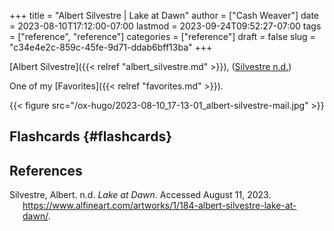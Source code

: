 +++
title = "Albert Silvestre | Lake at Dawn"
author = ["Cash Weaver"]
date = 2023-08-10T17:12:00-07:00
lastmod = 2023-09-24T09:52:27-07:00
tags = ["reference", "reference"]
categories = ["reference"]
draft = false
slug = "c34e4e2c-859c-45fe-9d71-ddab6bff13ba"
+++

[Albert Silvestre]({{< relref "albert_silvestre.md" >}}), (<a href="#citeproc_bib_item_1">Silvestre n.d.</a>)

One of my [Favorites]({{< relref "favorites.md" >}}).

{{< figure src="/ox-hugo/2023-08-10_17-13-01_albert-silvestre-mail.jpg" >}}


## Flashcards {#flashcards}

## References

<style>.csl-entry{text-indent: -1.5em; margin-left: 1.5em;}</style><div class="csl-bib-body">
  <div class="csl-entry"><a id="citeproc_bib_item_1"></a>Silvestre, Albert. n.d. <i>Lake at Dawn</i>. Accessed August 11, 2023. <a href="https://www.alfineart.com/artworks/1/184-albert-silvestre-lake-at-dawn/">https://www.alfineart.com/artworks/1/184-albert-silvestre-lake-at-dawn/</a>.</div>
</div>
